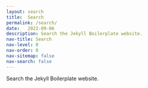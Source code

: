 ```yaml
---
layout: search
title:  Search
permalink: /search/
date:   2022-09-06
description: Search the Jekyll Boilerplate website.
nav-title: Search
nav-level: 0
nav-order: 0
nav-sitemap: false
nav-search: false
---
```


Search the Jekyll Boilerplate website.